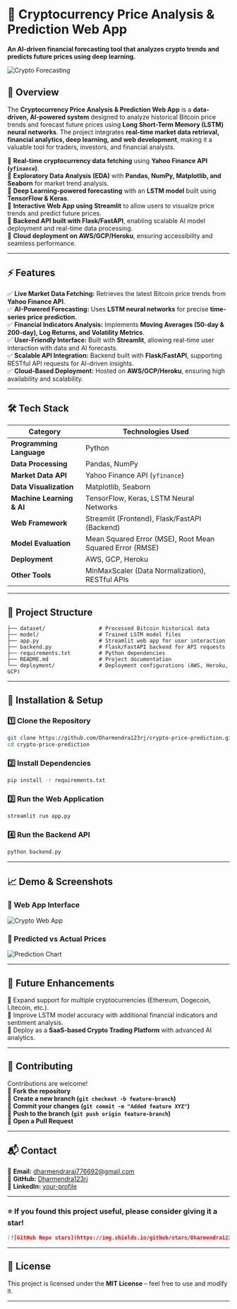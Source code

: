 # **🚀 Cryptocurrency Price Analysis & Prediction Web App**  
**An AI-driven financial forecasting tool that analyzes crypto trends and predicts future prices using deep learning.**  

![Crypto Forecasting](https://user-images.githubusercontent.com/your-image-link.png)  

## **📌 Overview**  
The **Cryptocurrency Price Analysis & Prediction Web App** is a **data-driven, AI-powered system** designed to analyze historical Bitcoin price trends and forecast future prices using **Long Short-Term Memory (LSTM) neural networks**. The project integrates **real-time market data retrieval, financial analytics, deep learning, and web development**, making it a valuable tool for traders, investors, and financial analysts.  

🔹 **Real-time cryptocurrency data fetching** using **Yahoo Finance API (`yfinance`)**.  
🔹 **Exploratory Data Analysis (EDA)** with **Pandas, NumPy, Matplotlib, and Seaborn** for market trend analysis.  
🔹 **Deep Learning-powered forecasting** with an **LSTM model** built using **TensorFlow & Keras**.  
🔹 **Interactive Web App using Streamlit** to allow users to visualize price trends and predict future prices.  
🔹 **Backend API built with Flask/FastAPI**, enabling scalable AI model deployment and real-time data processing.  
🔹 **Cloud deployment on AWS/GCP/Heroku**, ensuring accessibility and seamless performance.  

---

## **⚡ Features**  
✅ **Live Market Data Fetching:** Retrieves the latest Bitcoin price trends from **Yahoo Finance API**.  
✅ **AI-Powered Forecasting:** Uses **LSTM neural networks** for precise **time-series price prediction**.  
✅ **Financial Indicators Analysis:** Implements **Moving Averages (50-day & 200-day), Log Returns, and Volatility Metrics**.  
✅ **User-Friendly Interface:** Built with **Streamlit**, allowing real-time user interaction with data and AI forecasts.  
✅ **Scalable API Integration:** Backend built with **Flask/FastAPI**, supporting RESTful API requests for AI-driven insights.  
✅ **Cloud-Based Deployment:** Hosted on **AWS/GCP/Heroku**, ensuring high availability and scalability.  

---

## **🛠 Tech Stack**  
| **Category** | **Technologies Used** |  
|-------------|----------------------|  
| **Programming Language** | Python |  
| **Data Processing** | Pandas, NumPy |  
| **Market Data API** | Yahoo Finance API (`yfinance`) |  
| **Data Visualization** | Matplotlib, Seaborn |  
| **Machine Learning & AI** | TensorFlow, Keras, LSTM Neural Networks |  
| **Web Framework** | Streamlit (Frontend), Flask/FastAPI (Backend) |  
| **Model Evaluation** | Mean Squared Error (MSE), Root Mean Squared Error (RMSE) |  
| **Deployment** | AWS, GCP, Heroku |  
| **Other Tools** | MinMaxScaler (Data Normalization), RESTful APIs |  

---

## **📂 Project Structure**  
```
├── dataset/                 # Processed Bitcoin historical data  
├── model/                   # Trained LSTM model files  
├── app.py                   # Streamlit web app for user interaction  
├── backend.py               # Flask/FastAPI backend for API requests  
├── requirements.txt         # Python dependencies  
├── README.md                # Project documentation  
└── deployment/              # Deployment configurations (AWS, Heroku, GCP)  
```

---

## **🚀 Installation & Setup**  

### **1️⃣ Clone the Repository**  
```bash
git clone https://github.com/Dharmendra123rj/crypto-price-prediction.git
cd crypto-price-prediction
```

### **2️⃣ Install Dependencies**  
```bash
pip install -r requirements.txt
```

### **3️⃣ Run the Web Application**  
```bash
streamlit run app.py
```

### **4️⃣ Run the Backend API**  
```bash
python backend.py
```

---

## **📈 Demo & Screenshots**  
### **🔹 Web App Interface**  
![Crypto Web App](https://user-images.githubusercontent.com/your-image-link.png)  

### **🔹 Predicted vs Actual Prices**  
![Prediction Chart](https://user-images.githubusercontent.com/your-image-link.png)  

---

## **📌 Future Enhancements**  
🚀 Expand support for multiple cryptocurrencies (Ethereum, Dogecoin, Litecoin, etc.).  
🚀 Improve LSTM model accuracy with additional financial indicators and sentiment analysis.  
🚀 Deploy as a **SaaS-based Crypto Trading Platform** with advanced AI analytics.  

---

## **🤝 Contributing**  
Contributions are welcome!  
📌 **Fork the repository**  
📌 **Create a new branch (`git checkout -b feature-branch`)**  
📌 **Commit your changes (`git commit -m "Added feature XYZ"`)**  
📌 **Push to the branch (`git push origin feature-branch`)**  
📌 **Open a Pull Request**  

---

## **📬 Contact**  
📧 **Email:** dharmendraraj776692@gmail.com  
🔗 **GitHub:** [Dharmendra123rj](https://github.com/Dharmendra123rj)  
🔗 **LinkedIn:** [your-profile](https://linkedin.com/in/your-profile)  

---

### **⭐ If you found this project useful, please consider giving it a star!**  
```markdown
[![GitHub Repo stars](https://img.shields.io/github/stars/Dharmendra123rj/crypto-price-prediction?style=social)](https://github.com/Dharmendra123rj/crypto-price-prediction)
```

---

## **📜 License**  
This project is licensed under the **MIT License** – feel free to use and modify it.  

---
